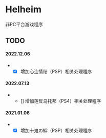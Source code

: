 # Helheim
非PC平台游戏程序
## TODO
#### 2022.12.06
* - [x] 增加心连情结（PSP）相关处理程序
#### 2022.07.13
* - [] 增加莲反乌托邦（PS4）相关处理程序
#### 2021.01.06
* - [x] 增加十鬼の絆（PSP）相关处理程序